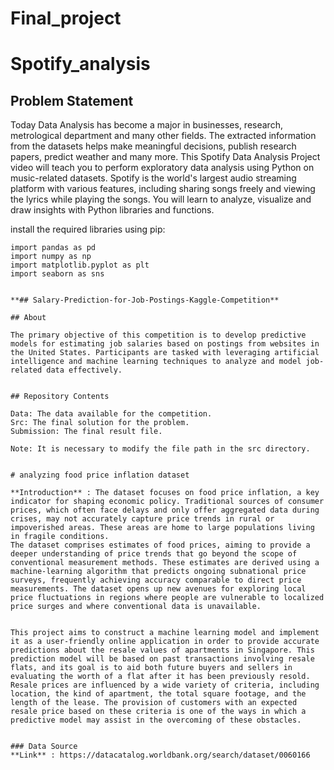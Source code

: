 ﻿# Final_project

# Spotify_analysis


## Problem Statement
Today Data Analysis has become a major in businesses, research, metrological department and many other fields. The extracted information from the datasets helps make meaningful decisions, publish research papers, predict weather and many more. This Spotify Data Analysis Project video will teach you to perform exploratory data analysis using Python on music-related datasets. Spotify is the world's largest audio streaming platform with various features, including sharing songs freely and viewing the lyrics while playing the songs. You will learn to analyze, visualize and draw insights with Python libraries and functions.



  install the required libraries using pip:
   ```
   import pandas as pd
   import numpy as np
   import matplotlib.pyplot as plt
   import seaborn as sns

 
**## Salary-Prediction-for-Job-Postings-Kaggle-Competition**

## About

The primary objective of this competition is to develop predictive models for estimating job salaries based on postings from websites in the United States. Participants are tasked with leveraging artificial intelligence and machine learning techniques to analyze and model job-related data effectively.


## Repository Contents

Data: The data available for the competition.
Src: The final solution for the problem.
Submission: The final result file.

Note: It is necessary to modify the file path in the src directory.


# analyzing food price inflation dataset

**Introduction** : The dataset focuses on food price inflation, a key indicator for shaping economic policy. Traditional sources of consumer prices, which often face delays and only offer aggregated data during crises, may not accurately capture price trends in rural or impoverished areas. These areas are home to large populations living in fragile conditions.
The dataset comprises estimates of food prices, aiming to provide a deeper understanding of price trends that go beyond the scope of conventional measurement methods. These estimates are derived using a machine-learning algorithm that predicts ongoing subnational price surveys, frequently achieving accuracy comparable to direct price measurements. The dataset opens up new avenues for exploring local price fluctuations in regions where people are vulnerable to localized price surges and where conventional data is unavailable.  


This project aims to construct a machine learning model and implement it as a user-friendly online application in order to provide accurate predictions about the resale values of apartments in Singapore. This prediction model will be based on past transactions involving resale flats, and its goal is to aid both future buyers and sellers in evaluating the worth of a flat after it has been previously resold. Resale prices are influenced by a wide variety of criteria, including location, the kind of apartment, the total square footage, and the length of the lease. The provision of customers with an expected resale price based on these criteria is one of the ways in which a predictive model may assist in the overcoming of these obstacles.


### Data Source
**Link** : https://datacatalog.worldbank.org/search/dataset/0060166
